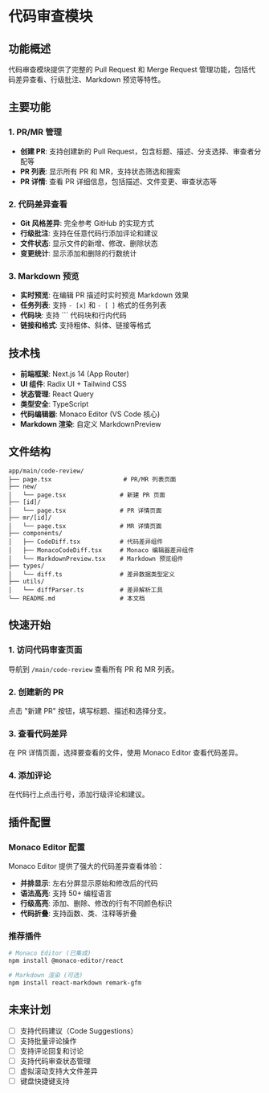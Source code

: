 # 代码审查模块

## 功能概述

代码审查模块提供了完整的 Pull Request 和 Merge Request 管理功能，包括代码差异查看、行级批注、Markdown 预览等特性。

## 主要功能

### 1. PR/MR 管理

- **创建 PR**: 支持创建新的 Pull Request，包含标题、描述、分支选择、审查者分配等
- **PR 列表**: 显示所有 PR 和 MR，支持状态筛选和搜索
- **PR 详情**: 查看 PR 详细信息，包括描述、文件变更、审查状态等

### 2. 代码差异查看

- **Git 风格差异**: 完全参考 GitHub 的实现方式
- **行级批注**: 支持在任意代码行添加评论和建议
- **文件状态**: 显示文件的新增、修改、删除状态
- **变更统计**: 显示添加和删除的行数统计

### 3. Markdown 预览

- **实时预览**: 在编辑 PR 描述时实时预览 Markdown 效果
- **任务列表**: 支持 `- [x]` 和 `- [ ]` 格式的任务列表
- **代码块**: 支持 ``` 代码块和行内代码
- **链接和格式**: 支持粗体、斜体、链接等格式

## 技术栈

- **前端框架**: Next.js 14 (App Router)
- **UI 组件**: Radix UI + Tailwind CSS
- **状态管理**: React Query
- **类型安全**: TypeScript
- **代码编辑器**: Monaco Editor (VS Code 核心)
- **Markdown 渲染**: 自定义 MarkdownPreview

## 文件结构

```
app/main/code-review/
├── page.tsx                    # PR/MR 列表页面
├── new/
│   └── page.tsx               # 新建 PR 页面
├── [id]/
│   └── page.tsx               # PR 详情页面
├── mr/[id]/
│   └── page.tsx               # MR 详情页面
├── components/
│   ├── CodeDiff.tsx           # 代码差异组件
│   ├── MonacoCodeDiff.tsx     # Monaco 编辑器差异组件
│   └── MarkdownPreview.tsx    # Markdown 预览组件
├── types/
│   └── diff.ts                # 差异数据类型定义
├── utils/
│   └── diffParser.ts          # 差异解析工具
└── README.md                  # 本文档
```

## 快速开始

### 1. 访问代码审查页面

导航到 `/main/code-review` 查看所有 PR 和 MR 列表。

### 2. 创建新的 PR

点击 "新建 PR" 按钮，填写标题、描述和选择分支。

### 3. 查看代码差异

在 PR 详情页面，选择要查看的文件，使用 Monaco Editor 查看代码差异。

### 4. 添加评论

在代码行上点击行号，添加行级评论和建议。

## 插件配置

### Monaco Editor 配置

Monaco Editor 提供了强大的代码差异查看体验：

- **并排显示**: 左右分屏显示原始和修改后的代码
- **语法高亮**: 支持 50+ 编程语言
- **行级高亮**: 添加、删除、修改的行有不同颜色标识
- **代码折叠**: 支持函数、类、注释等折叠

### 推荐插件

```bash
# Monaco Editor (已集成)
npm install @monaco-editor/react

# Markdown 渲染 (可选)
npm install react-markdown remark-gfm
```

## 未来计划

- [ ] 支持代码建议（Code Suggestions）
- [ ] 支持批量评论操作
- [ ] 支持评论回复和讨论
- [ ] 支持代码审查状态管理
- [ ] 虚拟滚动支持大文件差异
- [ ] 键盘快捷键支持
